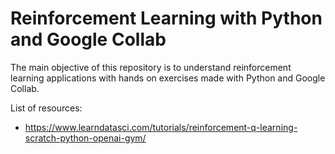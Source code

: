 # Reinforcement Learning with Python and Google Collab

The main objective of this repository is to understand reinforcement learning applications with hands on exercises made with Python and Google Collab.

List of resources:
 - https://www.learndatasci.com/tutorials/reinforcement-q-learning-scratch-python-openai-gym/
